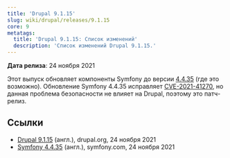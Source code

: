 ```yaml
---
title: 'Drupal 9.1.15'
slug: wiki/drupal/releases/9.1.15
core: 9
metatags:
  title: 'Drupal 9.1.15: Список изменений'
  description: 'Список изменений Drupal 9.1.15.'
---
```


**Дата релиза**: 24 ноября 2021

Этот выпуск обновляет компоненты Symfony до версии [4.4.35](https://symfony.com/blog/symfony-4-4-35-released) (где это возможно). Обновление Symfony 4.4.35 исправляет [CVE-2021-41270](https://symfony.com/cve-2021-41270), но данная проблема безопасности не влияет на Drupal, поэтому это патч-релиз.

## Ссылки

- [Drupal 9.1.15](https://www.drupal.org/project/drupal/releases/9.1.15) (англ.), drupal.org, 24 ноября 2021
- [Symfony 4.4.35](https://symfony.com/blog/symfony-4-4-35-released) (англ.), symfony.com, 24 ноября 2021